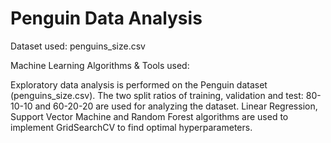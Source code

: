 # Penguin Data Analysis

Dataset used: penguins_size.csv 

Machine Learning Algorithms & Tools used:



Exploratory data analysis is performed on the Penguin dataset (penguins_size.csv). The two split ratios of training, validation and test: 80-10-10 and 60-20-20 are used for analyzing the dataset. Linear Regression, Support Vector Machine and Random Forest algorithms are used to implement GridSearchCV to find optimal hyperparameters. 
